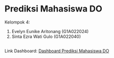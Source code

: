 # Prediksi Mahasiswa DO
Kelompok 4:
1. Evelyn Eunike Aritonang (G1A022024)
2. Sinta Ezra Wati Gulo (G1A022040)

<br>Link Dashboard: [Dashboard Prediksi Mahasiswa DO](https://prediksi-mahasiswa-do-sinzeve.streamlit.app/)
